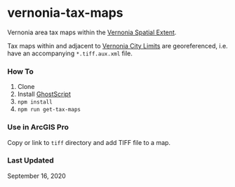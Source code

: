 # vernonia-tax-maps

Vernonia area tax maps within the [Vernonia Spatial Extent](https://gisportal.vernonia-or.gov/portal/home/item.html?id=ba46e08ba03146028ba3005650ee28f0).

Tax maps within and adjacent to [Vernonia City Limits](https://gisportal.vernonia-or.gov/portal/home/item.html?id=eb0c7507611e44b7923dd1c0167e3b92) are georeferenced, i.e. have an accompanying `*.tiff.aux.xml` file.

### How To

1. Clone
1. Install [GhostScript](https://ghostscript.com/download.html)
1. `npm install`
1. `npm run get-tax-maps`

### Use in ArcGIS Pro

Copy or link to `tiff` directory and add TIFF file to a map.

### Last Updated

September 16, 2020

